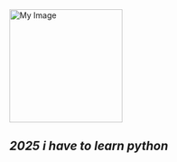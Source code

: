 <img src="https://pin.it/2W2zYWLu0" width="200" alt="My Image">
<i><h2>2025 i have to learn python</h2><i>
